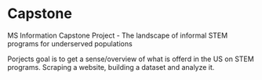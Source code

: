 # Capstone
MS Information Capstone Project - The landscape of informal STEM programs for underserved populations

Porjects goal is to get a sense/overview of what is offerd in the US on STEM programs. Scraping a website, building a dataset and analyze it. 
